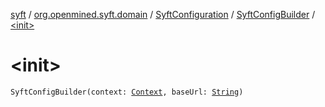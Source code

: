 [syft](../../../index.md) / [org.openmined.syft.domain](../../index.md) / [SyftConfiguration](../index.md) / [SyftConfigBuilder](index.md) / [&lt;init&gt;](./-init-.md)

# &lt;init&gt;

`SyftConfigBuilder(context: `[`Context`](https://developer.android.com/reference/android/content/Context.html)`, baseUrl: `[`String`](https://kotlinlang.org/api/latest/jvm/stdlib/kotlin/-string/index.html)`)`